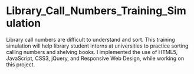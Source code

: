 # Library_Call_Numbers_Training_Simulation
Library call numbers are difficult to understand and sort. This training simulation will help library student interns at universities to practice sorting calling numbers and shelving books. I implemented the use of HTML5, JavaScript, CSS3, jQuery, and Responsive Web Design, while working on this project.
